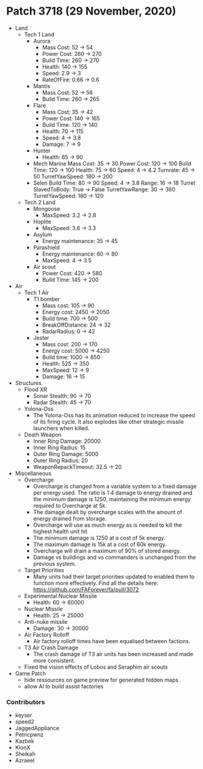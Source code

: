 # Patch 3718 (29 November, 2020)

- Land
  - Tech 1 Land
    - Aurora
      - Mass Cost: 52 → 54
      - Power Cost: 260 → 270
      - Build Time: 260 → 270
      - Health: 140 → 155
      - Speed: 2.9 → 3
      - RateOfFire: 0.66 → 0.6
    - Mantis
      - Mass Cost: 52 → 56
      - Build Time: 260 → 265
    - Flare
      - Mass Cost: 35 → 42
      - Power Cost: 140 → 165
      - Build Time: 120 → 140
      - Health: 70 → 115
      - Speed: 4 → 3.8
      - Damage: 7 → 9
    - Hunter
      - Health: 65 → 90
    - Mech Marine
      Mass Cost: 35 → 30
      Power Cost: 120 → 100
      Build Time: 120 → 100
      Health: 75 → 60
      Speed: 4 → 4.2
      Turnrate: 45 → 50
      TurretYawSpeed: 180 → 200
    - Selen
      Build Time: 80 → 90
      Speed: 4 → 3.8
      Range: 16 → 18
      Turret SlavedToBody: True → False
      TurretYawRange: 30 → 360
      TurretYawSpeed: 180 → 120
  - Tech 2 Land
    - Mongoose
      - MaxSpeed: 3.2 → 2.8
    - Hoplite
      - MaxSpeed: 3.6 → 3.3
    - Asylum
      - Energy maintenance: 35 → 45
    - Parashield
      - Energy maintenance: 60 → 80
      - MaxSpeed: 4 → 3.5
    - Air scout
      - Power Cost: 420 → 580
      - Build Time: 145 → 200
- Air
  - Tech 1 Air
    - T1 bomber
      - Mass cost: 105 → 90
      - Energy cost: 2450 → 2050
      - Build time: 700 → 500
      - BreakOffDistance: 24 → 32
      - RadarRadius: 0 → 42
    - Jester
      - Mass cost: 200 → 170
      - Energy cost: 5000 → 4250
      - Build time: 1000 → 850
      - Health: 525 → 350
      - MaxSpeed: 12 → 9
      - Damage: 16 → 15
- Structures
  - Flood XR
    - Sonar Stealth: 90 → 70
    - Radar Stealth: 45 → 70
  - Yolona-Oss
    - The Yolona-Oss has its animation reduced to increase the speed of its firing cycle. It also explodes like other strategic missile launchers when killed.
  - Death Weapon
    - Inner Ring Damage: 20000
    - Inner Ring Radius: 15
    - Outer Ring Damage: 5000
    - Outer Ring Radius: 20
    - WeaponRepackTimeout: 32.5 → 20
- Miscellaneous
  - Overcharge
    - Overcharge is changed from a variable system to a fixed damage per energy used. The ratio is 1:4 damage to energy drained and the minimum damage is 1250, maintaining the minimum energy required to Overcharge at 5k.
    - The damage dealt by overcharge scales with the amount of energy drained from storage.
    - Overcharge will use as much energy as is needed to kill the highest health unit hit
    - The minimum damage is 1250 at a cost of 5k energy.
    - The maximum damage is 15k at a cost of 60k energy.
    - Overcharge will drain a maximum of 90% of stored energy.
    - Damage vs buildings and vs commanders is unchanged from the previous system.
  - Target Priorities
    - Many units had their target priorities updated to enabled them to function more effectively. Find all the details here: https://github.com/FAForever/fa/pull/3072
  - Experimental Nuclear Missile
    - Health: 60 → 60000
  - Nuclear Missile
    - Health: 25 → 25000
  - Anti-nuke missile
    - Damage: 30 → 30000
  - Air Factory Rolloff
    - Air factory rolloff times have been equalised between factions.
  - T3 Air Crash Damage
    - The crash damage of T3 air units has been increased and made more consistent.
  - Fixed the vision effects of Lobos and Seraphim air scouts
- Game Patch
  - hide ressources on game preview for generated hidden maps
  - allow AI to build assist factories

### Contributors

- keyser
- speed2
- JaggedAppliance
- Petricpwnz
- Kazbek
- KionX
- Sheikah
- Azraeel
